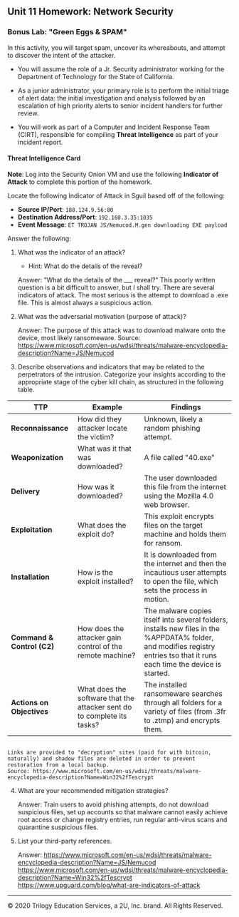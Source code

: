 ## Unit 11 Homework: Network Security


### Bonus Lab: "Green Eggs & SPAM"
In this activity, you will target spam, uncover its whereabouts, and attempt to discover the intent of the attacker.
 
- You will assume the role of a Jr. Security administrator working for the Department of Technology for the State of California.
 
- As a junior administrator, your primary role is to perform the initial triage of alert data: the initial investigation and analysis followed by an escalation of high priority alerts to senior incident handlers for further review.
 
- You will work as part of a Computer and Incident Response Team (CIRT), responsible for compiling **Threat Intelligence** as part of your incident report.

#### Threat Intelligence Card

**Note**: Log into the Security Onion VM and use the following **Indicator of Attack** to complete this portion of the homework. 

Locate the following Indicator of Attack in Sguil based off of the following:

- **Source IP/Port**: `188.124.9.56:80`
- **Destination Address/Port**: `192.168.3.35:1035`
- **Event Message**: `ET TROJAN JS/Nemucod.M.gen downloading EXE payload`

Answer the following:

1. What was the indicator of an attack?
   - Hint: What do the details of the reveal? 

    Answer: "What do the details of the ___ reveal?"
	This poorly written question is a bit difficult to answer, but I shall try.
	There are several indicators of attack.  The most serious is the attempt to download a .exe file.  This is almost always a suspicious action.


2. What was the adversarial motivation (purpose of attack)?

    Answer: The purpose of this attack was to download malware onto the device, most likely ransomeware.
	Source: https://www.microsoft.com/en-us/wdsi/threats/malware-encyclopedia-description?Name=JS/Nemucod

3. Describe observations and indicators that may be related to the perpetrators of the intrusion. Categorize your insights according to the appropriate stage of the cyber kill chain, as structured in the following table.

| TTP | Example | Findings |
| --- | --- | --- | 
| **Reconnaissance** |  How did they attacker locate the victim? | Unknown, likely a random phishing attempt.  
| **Weaponization** |  What was it that was downloaded?| A file called "40.exe"
| **Delivery** |    How was it downloaded?| The user downloaded this file from the internet using the Mozilla 4.0 web browser.  
| **Exploitation** |  What does the exploit do?| This exploit encrypts files on the target machine and holds them for ransom.  
| **Installation** | How is the exploit installed?| It is downloaded from the internet and then the incautious user attempts to open the file, which sets the process in motion.    
| **Command & Control (C2)** | How does the attacker gain control of the remote machine?| The malware copies itself into several folders, installs new files in the %APPDATA% folder, and modifies registry entries tso that it runs each time the device is started.
| **Actions on Objectives** | What does the software that the attacker sent do to complete its tasks?| The installed ransomeware searches through all folders for a variety of files (from .3fr to .ztmp) and encrypts them.  
																									   Links are provided to "decryption" sites (paid for with bitcoin, naturally) and shadow files are deleted in order to prevent restoration from a local backup.  
	Source: https://www.microsoft.com/en-us/wdsi/threats/malware-encyclopedia-description?Name=Win32%2fTescrypt

4. What are your recommended mitigation strategies?

    Answer: Train users to avoid phishing attempts, do not download suspicious files, set up accounts so that malware cannot easily achieve root access or change registry entries, run regular anti-virus scans and quarantine suspicious files.

5. List your third-party references.

    Answer: https://www.microsoft.com/en-us/wdsi/threats/malware-encyclopedia-description?Name=JS/Nemucod
			https://www.microsoft.com/en-us/wdsi/threats/malware-encyclopedia-description?Name=Win32%2fTescrypt
			https://www.upguard.com/blog/what-are-indicators-of-attack

---

© 2020 Trilogy Education Services, a 2U, Inc. brand. All Rights Reserved.
